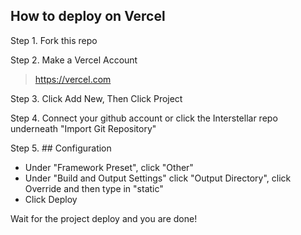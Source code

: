 ## How to deploy on Vercel

Step 1. Fork this repo

Step 2. Make a Vercel Account
>https://vercel.com

Step 3. Click Add New, Then Click Project

Step 4. Connect your github account or click the Interstellar repo underneath "Import Git Repository"

Step 5. ## Configuration

- Under "Framework Preset", click "Other"
- Under "Build and Output Settings" click "Output Directory", click Override and then type in "static"
- Click Deploy

Wait for the project deploy and you are done!


